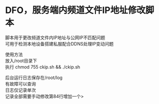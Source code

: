 # DFO，服务端内频道文件IP地址修改脚本
脚本用于更改频道文件内IP地址与公网IP不匹配问题  
可用于检测本地设备搭建私服配合DDNS处理IP变动问题  

使用方法  
放入/root目录下  
执行 chmod 755 ckip.sh && ./ckip.sh  

后台运行日志保存在/root/log  
有故障可以查询  
日志仅记录单次  
记录全部需要手动修改第84行增加一个>  
